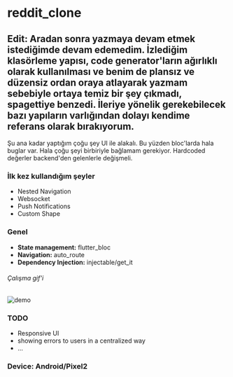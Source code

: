 # reddit_clone

## Edit: Aradan sonra yazmaya devam etmek istediğimde devam edemedim. İzlediğim klasörleme yapısı, code generator'ların ağırlıklı olarak kullanılması ve benim de plansız ve düzensiz ordan oraya atlayarak yazmam sebebiyle ortaya temiz bir şey çıkmadı, spagettiye benzedi. İleriye yönelik gerekebilecek bazı yapıların varlığından dolayı kendime referans olarak bırakıyorum.

Şu ana kadar yaptığım çoğu şey UI ile alakalı. Bu yüzden bloc'larda hala buglar var. Hala çoğu şeyi birbiriyle bağlamam gerekiyor. Hardcoded değerler backend'den gelenlerle değişmeli.

### **İlk kez kullandığım şeyler**
- Nested Navigation
- Websocket
- Push Notifications
- Custom Shape

### **Genel** 
- **State management:** flutter_bloc
- **Navigation:** auto_route
- **Dependency Injection:** injectable/get_it

###### Çalışma gif'i
![demo](https://github.com/gurhankuras/fake_reddit/tree/master/gif/demo.gif)

### **TODO**
- Responsive UI
- showing errors to users in a centralized way 
- ...




### **Device: Android/Pixel2**
